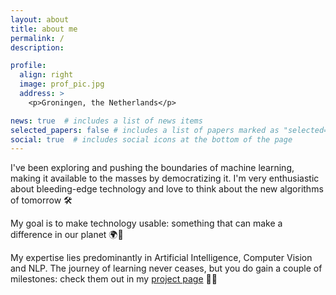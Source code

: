 ```yaml
---
layout: about
title: about me
permalink: /
description: 

profile:
  align: right
  image: prof_pic.jpg
  address: >
    <p>Groningen, the Netherlands</p>

news: true  # includes a list of news items
selected_papers: false # includes a list of papers marked as "selected={true}"
social: true  # includes social icons at the bottom of the page
---
```



I've been exploring and pushing the boundaries of machine learning, making it available to the masses by democratizing it. I'm very enthusiastic about bleeding-edge technology and love to think about the new algorithms of tomorrow 🛠 

My goal is to make technology usable: something that can make a difference in our planet 🌍🌟


My expertise lies predominantly in Artificial Intelligence, Computer Vision and NLP. The journey of learning never ceases, but you do gain a couple of milestones: check them out in my <a href="https://fferlito.github.io/projects/" target="blank">project page</a> 💪🏼 
